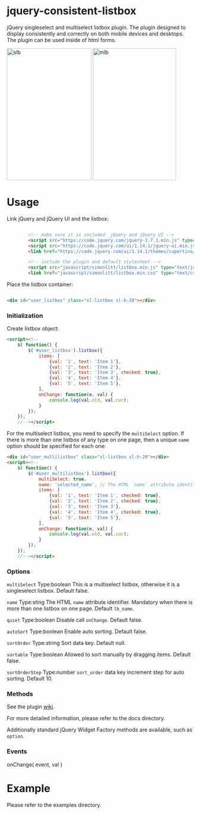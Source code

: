 # jquery-consistent-listbox
jQuery singleselect and multiselect listbox plugin. The plugin designed to display consistently and correctly on both mobile devices and desktops. The plugin can be used inside of html forms.

<img width="228" height="356" alt="slb" src="https://github.com/user-attachments/assets/d584878e-797b-4ff0-bef4-dc36f0698532" />
<img width="224" height="356" alt="mlb" src="https://github.com/user-attachments/assets/ae975266-4364-42a6-a452-56ff14627335" />

# Usage
Link jQuery and jQuery UI and the listbox:
``` HTML

		<!-- make sure it is included  jQuery and jQuery UI -->
		<script src="https://code.jquery.com/jquery-3.7.1.min.js" type="text/javascript" integrity="sha256-/JqT3SQfawRcv/BIHPThkBvs0OEvtFFmqPF/lYI/Cxo=" crossorigin="anonymous" referrerpolicy="no-referrer"></script>
		<script src="https://code.jquery.com/ui/1.14.1/jquery-ui.min.js" type="text/javascript" integrity="sha256-AlTido85uXPlSyyaZNsjJXeCs07eSv3r43kyCVc8ChI=" crossorigin="anonymous" referrerpolicy="no-referrer"></script>
		<link href="https://code.jquery.com/ui/1.14.1/themes/cupertino/jquery-ui.css" type="text/css" rel="stylesheet" media="screen"  integrity="sha256-1Lhp59o6Lo17agNDv7pxRJSu6j1iExUKwHp/P2I19hQ=" crossorigin="anonymous" referrerpolicy="no-referrer"/>

		<!-- include the plugin and default stylesheet -->
		<script src="javascript/simonlitt/listbox.min.js" type="text/javascript"></script>
		<link href="javascript/simonlitt/listbox.min.css" type="text/css" rel="stylesheet"/>
```

Place the listbox container:

``` HTML

<div id="user_listbox" class="sl-listbox sl-h-20"></div>
```
### Initialization
Create listbox object:
``` HTML
<script><!--
	$( function() {
		$('#user_listbox').listbox({
			items: [
				{val: '1', text: 'Item 1'},
				{val: '2', text: 'Item 2'},
				{val: '3', text: 'Item 3', checked: true},
				{val: '4', text: 'Item 4'},
				{val: '5', text: 'Item 5'},
			],
			onChange: function(e, val) {
				console.log(val.old, val.cur);
			}
		});
	});
	//--></script>
```
For the multiselect listbox, you need to specify the `multiSelect` option. If there is more than one listbox of any type on one page, then a unique `name` option should be specified for each one:

``` HTML
<div id="user_multilistbox" class="sl-listbox sl-h-20"></div>
<script><!--
	$( function() {
		$('#user_multilistbox').listbox({
			multiSelect: true,
			name: 'selected_name', // The HTML `name` attribute identifier. Mandatory when there is more than one listbox on one page.
			items: [
				{val: '1', text: 'Item 1', checked: true},
				{val: '2', text: 'Item 2', checked: true},
				{val: '3', text: 'Item 3'},
				{val: '4', text: 'Item 4', checked: true},
				{val: '5', text: 'Item 5'},
			],
			onChange: function(e, val) {
				console.log(val.old, val.cur);
			}
		});
	});
	//--></script>
```

### Options

`multiSelect`	Type:boolean	This is a multiselect listbox, otherwise it is a singleselect listbox. Default false.

`name`	Type:sting	The HTML `name` attribute identifier. Mandatory when there is more than one listbox on one page. Default `lb_name`.

`quiet`	Type:boolean	Disable call `onChange`. Default false.

`autoSort`	Type:boolean	Enable auto sorting. Default false.

`sortOrder`	Type:string	Sort data key. Default null.

`sortable`	Type:boolean	Allowed to sort manually by dragging items. Default false.

`sortOrderStep`	Type:number	`sort_order` data key increment step for auto sorting. Default 10.

### Methods
See the plugin [wiki](https://github.com/SimonLitt/jquery-consistent-listbox/wiki/Plugin-methods).

For more detailed information, please refer to the docs directory.

Additionally standard jQuery Widget Factory methods are available, such as `option`.
### Events
onChange( event, val )
# Example
Please refer to the examples directory.

